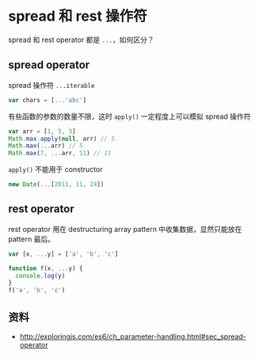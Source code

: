 # spread 和 rest 操作符

spread 和 rest operator 都是 `...`，如何区分？

## spread operator

spread 操作符 `...iterable`

```js
var chars = [...'abc']
```

有些函数的参数的数量不限，这时 `apply()` 一定程度上可以模拟 spread 操作符

```js
var arr = [1, 5, 3]
Math.max.apply(null, arr) // 5
Math.max(...arr) // 5
Math.max(7, ...arr, 11) // 11
```

`apply()` 不能用于 constructor

```js
new Date(...[2011, 11, 24])
```

## rest operator

rest operator 用在 destructuring array pattern 中收集数据，显然只能放在 pattern 最后。

```js
var [x, ...y] = ['a', 'b', 'c']

function f(x, ...y) {
  console.log(y)
}
f('a', 'b', 'c')
```

## 资料

- <http://exploringjs.com/es6/ch_parameter-handling.html#sec_spread-operator>

